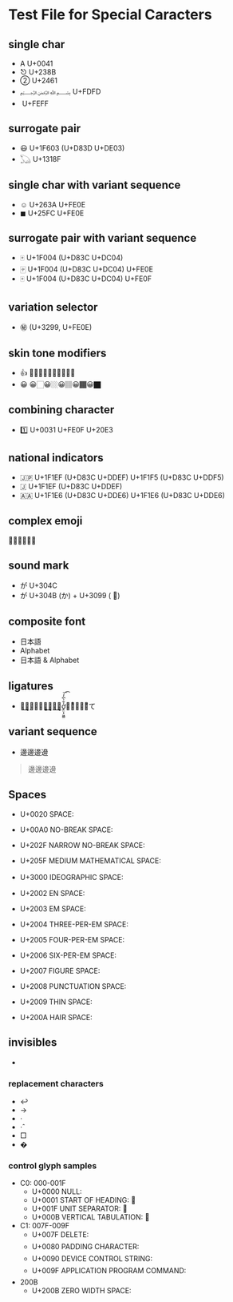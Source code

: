 Test File for Special Caracters
================================

## single char
- A U+0041
- ⎋ U+238B
- ② U+2461
- ﷽ U+FDFD
- ﻿ U+FEFF


## surrogate pair
- 😃 U+1F603 (U+D83D U+DE03)
- 𓆏 U+1318F


## single char with variant sequence
- ☺︎ U+263A  U+FE0E
- ◼︎ U+25FC  U+FE0E


## surrogate pair with variant sequence
- 🀄 U+1F004 (U+D83C U+DC04)
- 🀄︎ U+1F004 (U+D83C U+DC04)  U+FE0E
- 🀄️ U+1F004 (U+D83C U+DC04)  U+FE0F


## variation selector
- ㊙︎ (U+3299, U+FE0E)


## skin tone modifiers
- 👍 👍🏻👍🏼👍🏽👍🏾👍🏿
- 😀 😀🏻😀🏼😀🏽😀🏾😀🏿


## combining character
- 1️⃣ U+0031  U+FE0F  U+20E3


## national indicators
- 🇯🇵 U+1F1EF (U+D83C U+DDEF)  U+1F1F5 (U+D83C U+DDF5)
- 🇯 U+1F1EF (U+D83C U+DDEF)
- 🇦🇦 U+1F1E6 (U+D83C U+DDE6)  U+1F1E6 (U+D83C U+DDE6)


## complex emoji
👨‍👨‍👧‍👦🕵️‍♀️


## sound mark
- が U+304C
- が U+304B (か) + U+3099 ( ゙)


## composite font
- 日本語
- Alphabet
- 日本語 & Alphabet


## ligatures
- た͜͜͏̘̣͔͙͎͎̘̜̫̗͍͚͓͜͜͏̘̣͔͙͎͎す͜͜͏̘̣͔͙͎͎ơ̟̤̖̗͖͇̍͋̀͆̓́͞͡け̜ͪ̅̍̅͂͊て


## variant sequence
- 邊邊󠄀邊󠄁邊󠄂
> 邊邊󠄀邊󠄁邊󠄂


## Spaces

- U+0020 SPACE:  
- U+00A0 NO-BREAK SPACE:  
- U+202F NARROW NO-BREAK SPACE:  
- U+205F MEDIUM MATHEMATICAL SPACE:  
- U+3000 IDEOGRAPHIC SPACE: 　

- U+2002 EN SPACE:  
- U+2003 EM SPACE:  
- U+2004 THREE-PER-EM SPACE:  
- U+2005 FOUR-PER-EM SPACE:  
- U+2006 SIX-PER-EM SPACE:  
- U+2007 FIGURE SPACE:  
- U+2008 PUNCTUATION SPACE:  
- U+2009 THIN SPACE:  
- U+200A HAIR SPACE:  


## invisibles
- 	  　 

### replacement characters
- ↩
- →
- ·
- ·̂
- □
- �

### control glyph samples
- C0: 000-001F
    - U+0000 NULL:  
    - U+0001 START OF HEADING: 
    - U+001F UNIT SEPARATOR: 
    - U+000B VERTICAL TABULATION: 
- C1: 007F-009F
    - U+007F DELETE: 
    - U+0080 PADDING CHARACTER: 
    - U+0090 DEVICE CONTROL STRING: 
    - U+009F APPLICATION PROGRAM COMMAND: 
- 200B
    - U+200B ZERO WIDTH SPACE: ​
